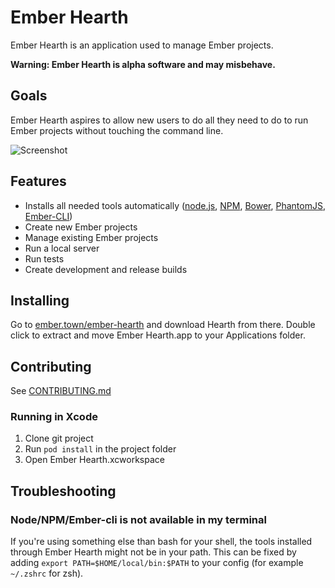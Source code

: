 # Ember Hearth
Ember Hearth is an application used to manage Ember projects.

**Warning: Ember Hearth is alpha software and may misbehave.**

## Goals
Ember Hearth aspires to allow new users to do all they need to do to run Ember projects without touching the command line.

![Screenshot](http://ember.town/ember-hearth/images/screenshot%200.2.0.png)

## Features
* Installs all needed tools automatically ([node.js](http://nodejs.org), [NPM](http://npmjs.com), [Bower](http://bower.io), [PhantomJS](http://phantomjs.org), [Ember-CLI](http://ember-cli.com))
* Create new Ember projects
* Manage existing Ember projects
* Run a local server
* Run tests
* Create development and release builds

## Installing
Go to [ember.town/ember-hearth](http://ember.town/ember-hearth) and download Hearth from there. Double click to extract and move Ember Hearth.app to your Applications folder.

## Contributing
See [CONTRIBUTING.md](CONTRIBUTING.md)

### Running in Xcode
1. Clone git project
2. Run `pod install` in the project folder
3. Open Ember Hearth.xcworkspace

## Troubleshooting

### Node/NPM/Ember-cli is not available in my terminal
If you're using something else than bash for your shell, the tools installed through Ember Hearth might not be in your path. This can be fixed by adding `export PATH=$HOME/local/bin:$PATH` to your config (for example  `~/.zshrc` for zsh).
